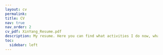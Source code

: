 ```yaml
---
layout: cv
permalink: 
title: CV
nav: true
nav_order: 2
cv_pdf: XinYang_Resume.pdf
description: My resume. Here you can find what activities I do now, what I did before, my education and more.
toc:
  sidebar: left
---
```

